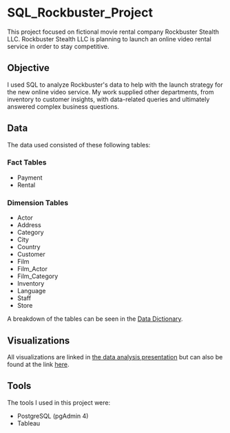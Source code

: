   # SQL_Rockbuster_Project

This project focused on fictional movie rental company Rockbuster Stealth LLC. Rockbuster Stealth LLC is planning to launch an online video rental service in order to stay competitive. 

## Objective

I used SQL to analyze Rockbuster's data to help with the launch strategy for the new online video service. My work supplied other departments, from inventory to customer insights, with data-related queries and ultimately answered complex business questions.

## Data

The data used consisted of these following tables:

### Fact Tables
- Payment
- Rental

### Dimension Tables
- Actor
- Address
- Category
- City
- Country
- Customer
- Film
- Film_Actor
- Film_Category
- Inventory
- Language
- Staff
- Store

A breakdown of the tables can be seen in the [Data Dictionary](https://github.com/danioprea/SQL_Rockbuster_Project/blob/main/Rockbuster%20Data%20Dictionary%20-%20Dani%20Oprea.pdf).

## Visualizations

All visualizations are linked in [the data analysis presentation](https://github.com/danioprea/SQL_Rockbuster_Project/blob/main/Rockbuster%20Stealth%20Data%20Analysis%20Presentation%20-%20Dani%20Oprea.pdf) but can also be found at the link [here](https://public.tableau.com/shared/FWGWFGXBX?:display_count=n&:origin=viz_share_link).

## Tools

The tools I used in this project were:
- PostgreSQL (pgAdmin 4)
- Tableau
